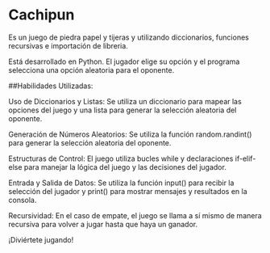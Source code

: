 # Cachipun
Es un juego de piedra papel y tijeras y utilizando diccionarios, funciones recursivas e importación de libreria.

Está desarrollado en Python. El jugador elige su opción y el programa selecciona una opción aleatoria para el oponente.

##Habilidades Utilizadas:

Uso de Diccionarios y Listas: Se utiliza un diccionario para mapear las opciones del juego y una lista para generar la selección aleatoria del oponente.

Generación de Números Aleatorios: Se utiliza la función random.randint() para generar la selección aleatoria del oponente.

Estructuras de Control: El juego utiliza bucles while y declaraciones if-elif-else para manejar la lógica del juego y las decisiones del jugador.

Entrada y Salida de Datos: Se utiliza la función input() para recibir la selección del jugador y print() para mostrar mensajes y resultados en la consola.

Recursividad: En el caso de empate, el juego se llama a sí mismo de manera recursiva para volver a jugar hasta que haya un ganador.

¡Diviértete jugando!
